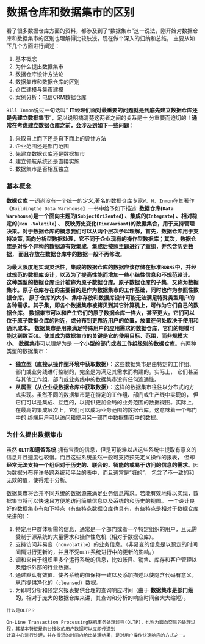 数据仓库和数据集市的区别
=============================================================================
看了很多数据仓库方面的资料，都涉及到了“数据集市”这一说法，刚开始对数据仓库和数据集市的区别也理解得比较肤浅，现在做个深入的归纳和总结，
主要从如下几个方面进行阐述：
1. 基本概念
2. 为什么提出数据集市
3. 数据仓库设计方法论
4. 数据集市和数据仓库的区别
5. 仓库建模与集市建模
6. 案例分析：电信CRM数据仓库

`Bill Inmon`说过一句话叫“ **IT经理们面对最重要的问题就是到底先建立数据仓库还是先建立数据集市**”，足以说明搞清楚这两者之间的关系是十
分重要而迫切的！**通常在考虑建立数据仓库之前，会涉及到如下一些问题**：
1. 采取自上而下还是自下而上的设计方法
2. 企业范围还是部门范围
3. 先建立数据仓库还是数据集市
4. 建立领航系统还是直接实施
5. 数据集市是否相互独立

### 基本概念
**数据仓库** 一词尚没有一个统一的定义,著名的数据仓库专家`W. H. Inmon`在其著作《`Buildingthe Data Warehouse`》一书中给予如下描述:
**数据仓库(`Data Warehouse`)是一个面向主题的(`SubjectOri2ented`) 、集成的(`Integrate`) 、相对稳定的(`Non -Volatile`) 、
反映历史变化(`TimeVariant`)的数据集合，用于支持管理决策。对于数据仓库的概念我们可以从两个层次予以理解，首先，数据仓库用于支持决策,
面向分析型数据处理，它不同于企业现有的操作型数据库；其次，数据仓库是对多个异构的数据源有效集成，集成后按照主题进行了重组，并包含历史数据，
而且存放在数据仓库中的数据一般不再修改**。

**为最大限度地实现灵活性，集成的数据仓库的数据应该存储在标准`RDBMS`中，并经过规范的数据库设计，以及为了提高性能而增加一些小结性信息和不规范设计。
这种类型的数据仓库设计被称为原子数据仓库。原子数据仓库的子集，又称为数据集市。原子仓库存在的主要目的是作为数据集市的工作基础，同时也作为参照性数据仓库。
原子仓库的大小、集中存放和数据库设计可能无法满足特殊类型用户的各种需求。其子集，即各个数据集市被拷贝到其它计算机上，可作为它们自己的数据仓库。
数据集市可以和产生它们的原子数据仓库一样大，甚至更大。它们可以位于原子数据仓库的附近，或分布到更靠近用户的位置，放置在何处取决于使用和通讯成本。
数据集市是用来满足特殊用户的应用需求的数据仓库，它们的规模可能达到数百`GB`。使其成为数据集市的关键是它的使用目标、范围，而非规模大小**。
**数据集市**可以理解为是 **一个小型的部门或者工作组级别的数据仓库**。有两种类型的数据集市：
+ **独立型（直接从操作型环境中获取数据）**：这些数据集市是由特定的工作组、部门或业务线进行控制的，完全是为满足其需求而构建的。实际上，
它们甚至与其他工作组、部门或业务线中的数据集市没有任何连通性。
+ **从属型（从企业级数据仓库中获取数据）**：这样的数据集市往往以分布式的方式实现。虽然不同的数据集市是在特定的工作组、部门或生产线中实现的，
但它们可以是集成、互连的，以提供更加全局的业务范围的数据视图。实际上，在最高的集成层次上，它们可以成为业务范围的数据仓库。这意味着一个部门中的
终端用户可以访问和使用另一部门中数据集市中的数据。

### 为什么提出数据集市
虽然 **`OLTP`和遗留系统** 拥有宝贵的信息，但是可能难以从这些系统中提取有意义的信息并且速度也较慢。而且这些系统虽然一般可支持预先定义操作的报表，
但却 **经常无法支持一个组织对于历史的、联合的、智能的或易于访问的信息的需求**。因为数据分布在许多跨系统和平台的表中，而且通常是“脏的”，
包含了不一致的和无效的值，使得难于分析。

数据集市将合并不同系统的数据源来满足业务信息需求。若能有效地得以实现，数据集市将可以快速且方便地访问简单信息以及系统的和历史的视图。
一个设计良好的数据集市有如下特点（有些特点数据仓库也具有，有些特点是相对于数据仓库来讲的）： 
1. 特定用户群体所需的信息，通常是一个部门或者一个特定组织的用户，且无需受制于源系统的大量需求和操作性危机（相对于数据仓库）。 
2. 支持访问非易变（`nonvolatile`）的业务信息。（非易变的信息是以预定的时间间隔进行更新的，并且不受`OLTP`系统进行中的更新的影响。） 
3. 调和来自于组织里多个运行系统的信息，比如账目、销售、库存和客户管理以及组织外部的行业数据。 
4. 通过默认有效值、使各系统的值保持一致以及添加描述以使隐含代码有意义，从而提供净化的（`cleansed`）数据。 
5. 为即时分析和预定义报表提供合理的查询响应时间（由于 **数据集市是部门级的**，相对于庞大的数据仓库来讲，其查询和分析的响应时间会大大缩短）。
```
什么是OLTP？

On-Line Transaction Processing联机事务处理过程(OLTP)，也称为面向交易的处理过程，其基本特征是前台接收的用户数据可以立即传送到
计算中心进行处理，并在很短的时间内给出处理结果，是对用户操作快速响应的方式之一。
```

 
